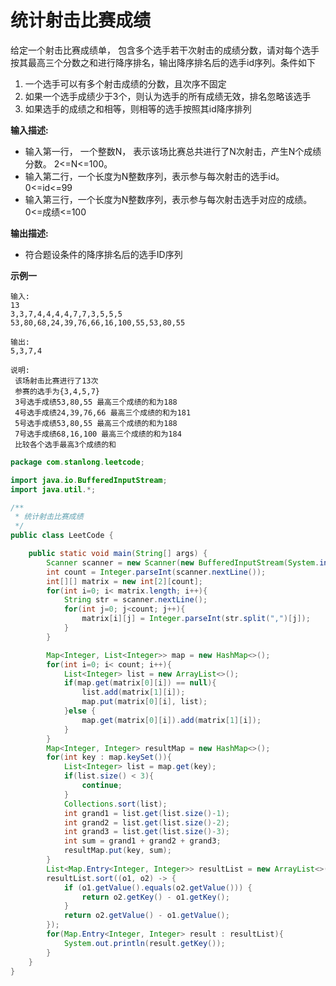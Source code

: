 # 统计射击比赛成绩

给定一个射击比赛成绩单， 包含多个选手若干次射击的成绩分数，请对每个选手按其最高三个分数之和进行降序排名，输出降序排名后的选手id序列。条件如下

1. 一个选手可以有多个射击成绩的分数，且次序不固定
2. 如果一个选手成绩少于3个，则认为选手的所有成绩无效，排名忽略该选手
3. 如果选手的成绩之和相等，则相等的选手按照其id降序排列

**输入描述:**

- 输入第一行， 一个整数N， 表示该场比赛总共进行了N次射击，产生N个成绩分数。 2<=N<=100。
- 输入第二行，一个长度为N整数序列，表示参与每次射击的选手id。 0<=id<=99
- 输入第三行，一个长度为N整数序列，表示参与每次射击选手对应的成绩。 0<=成绩<=100

 **输出描述:**

- 符合题设条件的降序排名后的选手ID序列

**示例一**

```
输入:
13
3,3,7,4,4,4,4,7,7,3,5,5,5
53,80,68,24,39,76,66,16,100,55,53,80,55
 
输出:
5,3,7,4
 
说明:
 该场射击比赛进行了13次
 参赛的选手为{3,4,5,7}
 3号选手成绩53,80,55 最高三个成绩的和为188
 4号选手成绩24,39,76,66 最高三个成绩的和为181
 5号选手成绩53,80,55 最高三个成绩的和为188
 7号选手成绩68,16,100 最高三个成绩的和为184
 比较各个选手最高3个成绩的和
```

```java
package com.stanlong.leetcode;

import java.io.BufferedInputStream;
import java.util.*;

/**
 * 统计射击比赛成绩
 */
public class LeetCode {

    public static void main(String[] args) {
        Scanner scanner = new Scanner(new BufferedInputStream(System.in));
        int count = Integer.parseInt(scanner.nextLine());
        int[][] matrix = new int[2][count];
        for(int i=0; i< matrix.length; i++){
            String str = scanner.nextLine();
            for(int j=0; j<count; j++){
                matrix[i][j] = Integer.parseInt(str.split(",")[j]);
            }
        }

        Map<Integer, List<Integer>> map = new HashMap<>();
        for(int i=0; i< count; i++){
            List<Integer> list = new ArrayList<>();
            if(map.get(matrix[0][i]) == null){
                list.add(matrix[1][i]);
                map.put(matrix[0][i], list);
            }else {
                map.get(matrix[0][i]).add(matrix[1][i]);
            }
        }
        Map<Integer, Integer> resultMap = new HashMap<>();
        for(int key : map.keySet()){
            List<Integer> list = map.get(key);
            if(list.size() < 3){
                continue;
            }
            Collections.sort(list);
            int grand1 = list.get(list.size()-1);
            int grand2 = list.get(list.size()-2);
            int grand3 = list.get(list.size()-3);
            int sum = grand1 + grand2 + grand3;
            resultMap.put(key, sum);
        }
        List<Map.Entry<Integer, Integer>> resultList = new ArrayList<>(resultMap.entrySet());
        resultList.sort((o1, o2) -> {
            if (o1.getValue().equals(o2.getValue())) {
                return o2.getKey() - o1.getKey();
            }
            return o2.getValue() - o1.getValue();
        });
        for(Map.Entry<Integer, Integer> result : resultList){
            System.out.println(result.getKey());
        }
    }
}
```



